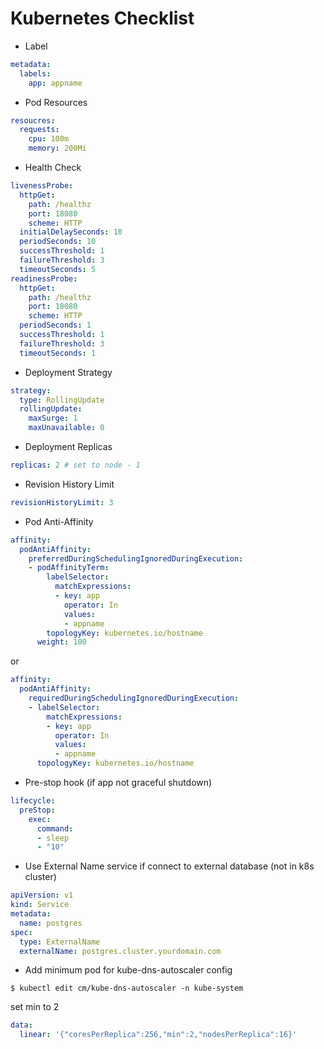 # Kubernetes Checklist

- Label

```yaml
metadata:
  labels:
    app: appname
```

- Pod Resources

```yaml
resoucres:
  requests:
    cpu: 100m
    memory: 200Mi
```

- Health Check

```yaml
livenessProbe:
  httpGet:
    path: /healthz
    port: 18080
    scheme: HTTP
  initialDelaySeconds: 10
  periodSeconds: 10
  successThreshold: 1
  failureThreshold: 3
  timeoutSeconds: 5
readinessProbe:
  httpGet:
    path: /healthz
    port: 18080
    scheme: HTTP
  periodSeconds: 1
  successThreshold: 1
  failureThreshold: 3
  timeoutSeconds: 1
```

- Deployment Strategy

```yaml
strategy:
  type: RollingUpdate
  rollingUpdate:
    maxSurge: 1
    maxUnavailable: 0
```

- Deployment Replicas

```yaml
replicas: 2 # set to node - 1
```

- Revision History Limit

```yaml
revisionHistoryLimit: 3
```

- Pod Anti-Affinity

```yaml
affinity:
  podAntiAffinity:
    preferredDuringSchedulingIgnoredDuringExecution:
    - podAffinityTerm:
        labelSelector:
          matchExpressions:
          - key: app
            operator: In
            values:
            - appname
        topologyKey: kubernetes.io/hostname
      weight: 100
```

or

```yaml
affinity:
  podAntiAffinity:
    requiredDuringSchedulingIgnoredDuringExecution:
    - labelSelector:
        matchExpressions:
        - key: app
          operator: In
          values:
          - appname
      topologyKey: kubernetes.io/hostname
```

- Pre-stop hook (if app not graceful shutdown)

```yaml
lifecycle:
  preStop:
    exec:
      command:
      - sleep
      - "10"
```

- Use External Name service if connect to external database (not in k8s cluster)

```yaml
apiVersion: v1
kind: Service
metadata:
  name: postgres
spec:
  type: ExternalName
  externalName: postgres.cluster.yourdomain.com
```

- Add minimum pod for kube-dns-autoscaler config

`$ kubectl edit cm/kube-dns-autoscaler -n kube-system`

set min to 2

```yaml
data:
  linear: '{"coresPerReplica":256,"min":2,"nodesPerReplica":16}'
```
